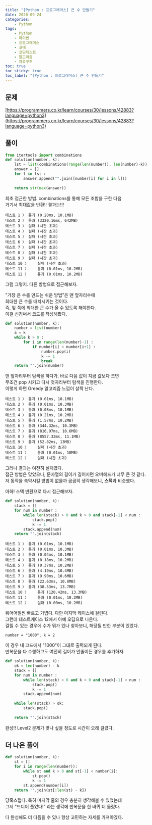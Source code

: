 ```yaml
---
title: "[Python : 프로그래머스] 큰 수 만들기"
date: 2020-09-24
categories:
    - Python
tags:
    - Python
    - 파이썬
    - 프로그래머스
    - 코테
    - 코딩테스트
    - 알고리즘
    - 자료구조
toc: true
toc_sticky: true
toc_label: "[Python : 프로그래머스] 큰 수 만들기"
---
```

## 문제
[https://programmers.co.kr/learn/courses/30/lessons/42883?language=python3](https://programmers.co.kr/learn/courses/30/lessons/42883?language=python3)
## 풀이
```python
from itertools import combinations
def solution(number, k):
    lst = list(combinations(range(len(number)), len(number)-k))
    answer = []
    for l in lst :
        answer.append("".join([number[i] for i in l]))
    
    return str(max(answer))
```
최초 접근한 방법. combinations를 통해 모든 조합을 구한 다음  
거기서 최대값을 반환!! 결과는!!!  
```
테스트 1 〉	통과 (0.20ms, 10.1MB)
테스트 2 〉	통과 (3320.16ms, 642MB)
테스트 3 〉	실패 (시간 초과)
테스트 4 〉	실패 (시간 초과)
테스트 5 〉	실패 (시간 초과)
테스트 6 〉	실패 (시간 초과)
테스트 7 〉	실패 (시간 초과)
테스트 8 〉	실패 (시간 초과)
테스트 9 〉	실패 (시간 초과)
테스트 10 〉	실패 (시간 초과)
테스트 11 〉	통과 (0.01ms, 10.2MB)
테스트 12 〉	통과 (0.01ms, 10.2MB)
```
그럼 그렇지. 다른 방법으로 접근해보자.  
  
"가장 큰 수를 만드는 쉬운 방법"은 맨 앞자리수에  
최대한 큰 수를 배치시키는 것이다.  
즉, 앞 쪽에 최대한 큰 수가 올 수 있도록 해야한다.  
이걸 신경써서 코드를 작성해봤다.  
```python
def solution(number, k):
    number = list(number)
    a = k
    while k > 0 :
        for i in range(len(number)-1) :
            if number[i] < number[i+1] :
                number.pop(i)
                k -= 1
                break
    return "".join(number)
```
맨 앞자리부터 탐색을 하다가, 바로 다음 값이 지금 값보다 크면  
무조건 pop 시키고 다시 첫자리부터 탐색을 진행한다.  
이렇게 하면 Greedy 알고리즘 느낌이 살짝 난다.
```
테스트 1 〉	통과 (0.01ms, 10.1MB)
테스트 2 〉	통과 (0.01ms, 10.3MB)
테스트 3 〉	통과 (0.08ms, 10.1MB)
테스트 4 〉	통과 (0.21ms, 10.2MB)
테스트 5 〉	통과 (1.57ms, 10.2MB)
테스트 6 〉	통과 (344.32ms, 10.3MB)
테스트 7 〉	통과 (816.97ms, 10.6MB)
테스트 8 〉	통과 (8557.32ms, 11.1MB)
테스트 9 〉	통과 (52.82ms, 13MB)
테스트 10 〉	실패 (시간 초과)
테스트 11 〉	통과 (0.01ms, 10MB)
테스트 12 〉	실패 (시간 초과)
```
그러나 결과는 여전히 실패였다.  
접근 방법은 맞았으나, 문자열의 길이가 길어지면 오버헤드가 너무 큰 것 같다.  
저 동작을 축약시킬 방법이 없을까 곰곰히 생각해보니, **스택**과 비슷했다.  
  
아하! 스택 반환으로 다시 접근해보자.  
```python
def solution(number, k):
    stack = []
    for num in number :
        while len(stack) > 0 and k > 0 and stack[-1] < num :
            stack.pop()
            k -= 1
        stack.append(num)
    return "".join(stack)
```
```
테스트 1 〉	통과 (0.01ms, 10.1MB)
테스트 2 〉	통과 (0.01ms, 10.3MB)
테스트 3 〉	통과 (0.04ms, 10.1MB)
테스트 4 〉	통과 (0.18ms, 10.2MB)
테스트 5 〉	통과 (0.37ms, 10.2MB)
테스트 6 〉	통과 (4.19ms, 10.4MB)
테스트 7 〉	통과 (9.90ms, 10.6MB)
테스트 8 〉	통과 (22.63ms, 10.8MB)
테스트 9 〉	통과 (38.53ms, 13.7MB)
테스트 10 〉	통과 (120.42ms, 13.3MB)
테스트 11 〉	통과 (0.01ms, 10.2MB)
테스트 12 〉	실패 (0.00ms, 10.2MB)
```
훠어어얼씬 빠르고 가볍다. 다만 마지막 케이스에 걸린다.  
그런데 테스트케이스 12에서 아예 오답으로 나온다.  
걸릴 수 있는 경우에 수가 뭐가 있나 찾아보니, 해당될 만한 부분이 있었다.  
```
number = "1000", k = 2
```
이 경우 내 코드에서 "1000"이 그대로 출력되게 된다.  
반복문을 다 수행하고도 여전히 길이가 안줄이든 경우를 추가하자.  
```python
def solution(number, k):
    ok = len(number) - k
    stack = []
    for num in number :
        while len(stack) > 0 and k > 0 and stack[-1] < num :
            stack.pop()
            k -= 1
        stack.append(num)
    
    while len(stack) > ok:
        stack.pop()
    
    return "".join(stack)
```
완성!!
Level2 문제가 맞나 싶을 정도로 시간이 오래 걸렸다.  

## 더 나은 풀이
```python
def solution(number, k):
    st = []
    for i in range(len(number)):
        while st and k > 0 and st[-1] < number[i]:
            st.pop()
            k -= 1
        st.append(number[i])
    return ''.join(st[:len(st) - k])
```
당혹스럽다. 특히 마지막 줄의 경우 충분히 생각해볼 수 있었는데  
그저 "드디어 풀었다!" 라는 생각에 반복문을 한 바퀴 더 돌렸다.  
  
다 완성해도 더 다듬을 수 있나 항상 고민하는 자세를 가져야겠다.  